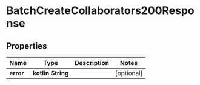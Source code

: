 
# BatchCreateCollaborators200Response

## Properties
| Name | Type | Description | Notes |
| ------------ | ------------- | ------------- | ------------- |
| **error** | **kotlin.String** |  |  [optional] |



